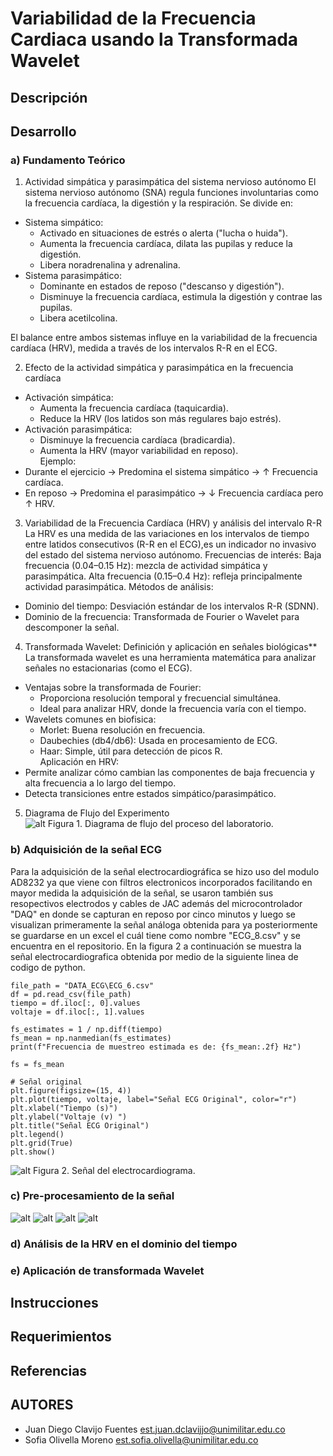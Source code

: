 # Variabilidad de la Frecuencia Cardiaca usando la Transformada Wavelet 

## Descripción

## Desarrollo
### a) Fundamento Teórico
1. Actividad simpática y parasimpática del sistema nervioso autónomo 
El sistema nervioso autónomo (SNA) regula funciones involuntarias como la frecuencia cardíaca, la digestión y la respiración. Se divide en:   
- Sistema simpático:   
  - Activado en situaciones de estrés o alerta ("lucha o huida").   
  - Aumenta la frecuencia cardíaca, dilata las pupilas y reduce la digestión.   
  - Libera noradrenalina y adrenalina.   
- Sistema parasimpático:   
  - Dominante en estados de reposo ("descanso y digestión").   
  - Disminuye la frecuencia cardíaca, estimula la digestión y contrae las pupilas.   
  - Libera acetilcolina.   

El balance entre ambos sistemas influye en la variabilidad de la frecuencia cardíaca (HRV), medida a través de los intervalos R-R en el ECG.   

2. Efecto de la actividad simpática y parasimpática en la frecuencia cardíaca 
- Activación simpática:   
  - Aumenta la frecuencia cardíaca (taquicardia).   
  - Reduce la HRV (los latidos son más regulares bajo estrés).   
- Activación parasimpática:   
  - Disminuye la frecuencia cardíaca (bradicardia).   
  - Aumenta la HRV (mayor variabilidad en reposo).   
Ejemplo:   
- Durante el ejercicio → Predomina el sistema simpático → ↑ Frecuencia cardíaca. 
- En reposo → Predomina el parasimpático → ↓ Frecuencia cardíaca pero ↑ HRV.   

3. Variabilidad de la Frecuencia Cardíaca (HRV) y análisis del intervalo R-R 
La HRV es una medida de las variaciones en los intervalos de tiempo entre latidos consecutivos (R-R en el ECG),es un indicador no invasivo del estado del sistema nervioso autónomo. 
Frecuencias de interés: 
Baja frecuencia (0.04–0.15 Hz): mezcla de actividad simpática y parasimpática. 
Alta frecuencia (0.15–0.4 Hz): refleja principalmente actividad parasimpática. 
Métodos de análisis:   
- Dominio del tiempo: Desviación estándar de los intervalos R-R (SDNN).   
- Dominio de la frecuencia: Transformada de Fourier o Wavelet para descomponer la señal.   
4. Transformada Wavelet: Definición y aplicación en señales biológicas**   
La transformada wavelet es una herramienta matemática para analizar señales no estacionarias (como el ECG).   
- Ventajas sobre la transformada de Fourier:   
  - Proporciona resolución temporal y frecuencial simultánea.   
  - Ideal para analizar HRV, donde la frecuencia varía con el tiempo.   
- Wavelets comunes en biofisica:   
  - Morlet: Buena resolución en frecuencia.   
  - Daubechies (db4/db6): Usada en procesamiento de ECG.   
  - Haar: Simple, útil para detección de picos R.   
Aplicación en HRV:   
- Permite analizar cómo cambian las componentes de baja frecuencia y alta frecuencia a lo largo del tiempo.   
- Detecta transiciones entre estados simpático/parasimpático.   
5. Diagrama de Flujo del Experimento  
![alt](DiagramaDeFlujo.png)
Figura 1. Diagrama de flujo del proceso del laboratorio.

### b) Adquisición de la señal ECG 
Para la adquisición de la señal electrocardiográfica se hizo uso del modulo AD8232 ya que viene con filtros electronicos incorporados facilitando en mayor medida la adquisición de la señal, se usaron también sus resopectivos electrodos y cables de JAC además del microcontrolador "DAQ" en donde se capturan en reposo por cinco minutos y luego se visualizan primeramente la señal análoga obtenida para ya posteriormente se guardarse en un excel el cuál tiene como nombre "ECG_8.csv" y se encuentra en el repositorio. 
En la figura 2 a continuación se muestra la señal electrocardiografica obtenida por medio de la siguiente linea de codigo de python.

    file_path = "DATA_ECG\ECG_6.csv"
    df = pd.read_csv(file_path)
    tiempo = df.iloc[:, 0].values
    voltaje = df.iloc[:, 1].values
    
    fs_estimates = 1 / np.diff(tiempo)
    fs_mean = np.nanmedian(fs_estimates)
    print(f"Frecuencia de muestreo estimada es de: {fs_mean:.2f} Hz")
    
    fs = fs_mean
    
    # Señal original
    plt.figure(figsize=(15, 4))
    plt.plot(tiempo, voltaje, label="Señal ECG Original", color="r")
    plt.xlabel("Tiempo (s)")
    plt.ylabel("Voltaje (v) ")
    plt.title("Señal ECG Original")
    plt.legend()
    plt.grid(True)
    plt.show()
![alt](ECG_Original.png)
Figura 2. Señal del electrocardiograma.

### c) Pre-procesamiento de la señal 
![alt](ECG_Filtrada.png)
![alt](ECG_Picos.png)
![alt](IntervalosRR.png)
![alt](Interpolada.png)


### d) Análisis de la HRV en el dominio del tiempo 
### e) Aplicación de transformada Wavelet

## Instrucciones

## Requerimientos

## Referencias

## AUTORES
- Juan Diego Clavijo Fuentes
  est.juan.dclavijjo@unimilitar.edu.co
- Sofia Olivella Moreno
  est.sofia.olivella@unimilitar.edu.co
